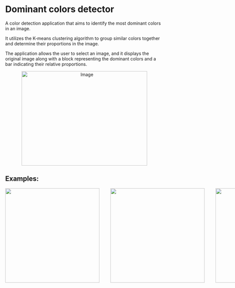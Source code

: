 # Dominant colors detector

A color detection application that aims to identify the most dominant colors in an image.
  
It utilizes the K-means clustering algorithm to group similar colors together and determine their proportions in the image.
  
The application allows the user to select an image, and it displays the original image along with a block representing the dominant colors and a bar indicating their relative proportions.

 <p align="center">
  <img src="https://github.com/shirsneh/most_dominant_colors_in_image/assets/84031027/e289c42e-70f0-4ff1-83f2-999662cf0db6" alt="Image" width="400" height="300">
</p>



## Examples: 
<div style="display: flex;">
  <img src="https://github.com/shirsneh/most_dominant_colors_in_image/assets/84031027/cb9cb7c8-2810-45b9-8668-819112573dcd" height="300" width="300" style="margin-right: 35px;">
  <img src="https://github.com/shirsneh/most_dominant_colors_in_image/assets/84031027/d06c5ad1-f1bb-4fde-8b1a-e899423ea16d" height="300" width="300" style="margin-right: 35px;">
  <img src="https://github.com/shirsneh/most_dominant_colors_in_image/assets/84031027/420cd167-2210-455d-8451-87ef92c4181a" height="300" width="300">
</div>









